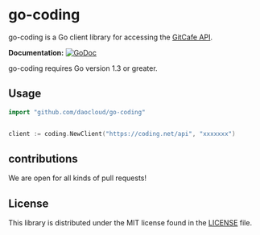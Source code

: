 # go-coding #

go-coding is a Go client library for accessing the [GitCafe API](https://open.coding.net/).

**Documentation:** [![GoDoc](https://godoc.org/github.com/daocloud/go-coding?status.svg)](https://godoc.org/github.com/daocloud/go-coding)  

go-coding requires Go version 1.3 or greater.

## Usage ##

```go
import "github.com/daocloud/go-coding"


client := coding.NewClient("https://coding.net/api", "xxxxxxx")
```

## contributions ##

We are open for all kinds of pull requests!

## License ##

This library is distributed under the MIT license found in the [LICENSE](./LICENSE) file.
